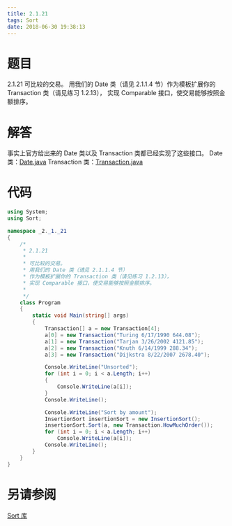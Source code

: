 ```yaml
---
title: 2.1.21
tags: Sort
date: 2018-06-30 19:38:13
---
```


# 题目

2.1.21
可比较的交易。 
用我们的 Date 类（请见 2.1.1.4 节）作为模板扩展你的 Transaction 类（请见练习 1.2.13）， 
实现 Comparable 接口，使交易能够按照金额排序。

# 解答

事实上官方给出来的 Date 类以及 Transaction 类都已经实现了这些接口。
Date 类：[Date.java](https://algs4.cs.princeton.edu/12oop/Date.java.html) 
Transaction 类：[Transaction.java](https://algs4.cs.princeton.edu/12oop/Transaction.java.html)

# 代码

```csharp
using System;
using Sort;

namespace _2._1._21
{
    /*
     * 2.1.21
     * 
     * 可比较的交易。
     * 用我们的 Date 类（请见 2.1.1.4 节）
     * 作为模板扩展你的 Transaction 类（请见练习 1.2.13），
     * 实现 Comparable 接口，使交易能够按照金额排序。
     * 
     */
    class Program
    {
        static void Main(string[] args)
        {
            Transaction[] a = new Transaction[4];
            a[0] = new Transaction("Turing 6/17/1990 644.08");
            a[1] = new Transaction("Tarjan 3/26/2002 4121.85");
            a[2] = new Transaction("Knuth 6/14/1999 288.34");
            a[3] = new Transaction("Dijkstra 8/22/2007 2678.40");

            Console.WriteLine("Unsorted");
            for (int i = 0; i < a.Length; i++)
            {
                Console.WriteLine(a[i]);
            }
            Console.WriteLine();

            Console.WriteLine("Sort by amount");
            InsertionSort insertionSort = new InsertionSort();
            insertionSort.Sort(a, new Transaction.HowMuchOrder());
            for (int i = 0; i < a.Length; i++)
                Console.WriteLine(a[i]);
            Console.WriteLine();
        }
    }
}
```

# 另请参阅

[Sort 库](https://github.com/ikesnowy/Algorithms-4th-Edition-in-Csharp/tree/master/2%20Sorting/2.1/Sort)